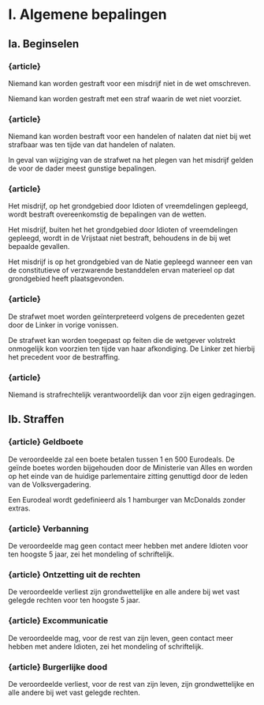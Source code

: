 # I. Algemene bepalingen
## Ia. Beginselen

### {article}
Niemand kan worden gestraft voor een misdrijf niet in de wet omschreven.

Niemand kan worden gestraft met een straf waarin de wet niet voorziet.

### {article}
Niemand kan worden bestraft voor een handelen of nalaten dat niet bij wet strafbaar was ten tijde van dat handelen of nalaten.

In geval van wijziging van de strafwet na het plegen van het misdrijf gelden de voor de dader meest gunstige bepalingen.

### {article}
Het misdrijf, op het grondgebied door Idioten of vreemdelingen gepleegd, wordt bestraft overeenkomstig de bepalingen van de wetten.

Het misdrijf, buiten het het grondgebied door Idioten of vreemdelingen gepleegd, wordt in de Vrijstaat niet bestraft, behoudens in de bij wet bepaalde gevallen.

Het misdrijf is op het grondgebied van de Natie gepleegd wanneer een van de constitutieve of verzwarende bestanddelen ervan materieel op dat grondgebied heeft plaatsgevonden.

### {article}
De strafwet moet worden geïnterpreteerd volgens de precedenten gezet door de Linker in vorige vonissen.

De strafwet kan worden toegepast op feiten die de wetgever volstrekt onmogelijk kon voorzien ten tijde van haar afkondiging. De Linker zet hierbij het precedent voor de bestraffing.

### {article}
Niemand is strafrechtelijk verantwoordelijk dan voor zijn eigen gedragingen.

## Ib. Straffen
### {article} Geldboete
De veroordeelde zal een boete betalen tussen 1 en 500 Eurodeals. De geïnde boetes worden bijgehouden door de Ministerie van Alles en worden op het einde van de huidige parlementaire zitting genuttigd door de leden van de Volksvergadering.

Een Eurodeal wordt gedefinieerd als 1 hamburger van McDonalds zonder extras.

### {article} Verbanning
De veroordeelde mag geen contact meer hebben met andere Idioten voor ten hoogste 5 jaar, zei het mondeling of schriftelijk.

### {article} Ontzetting uit de rechten
De veroordeelde verliest zijn grondwettelijke en alle andere bij wet vast gelegde rechten voor ten hoogste 5 jaar.

### {article} Excommunicatie
De veroordeelde mag, voor de rest van zijn leven, geen contact meer hebben met andere Idioten, zei het mondeling of schriftelijk.

### {article} Burgerlijke dood
De veroordeelde verliest, voor de rest van zijn leven, zijn grondwettelijke en alle andere bij wet vast gelegde rechten.

